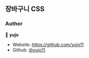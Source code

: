 ## 장바구니 CSS

### Author

👤 **yujo**

- Website: https://github.com/yujo11
- Github: [@yujo11](https://github.com/yujo11)
